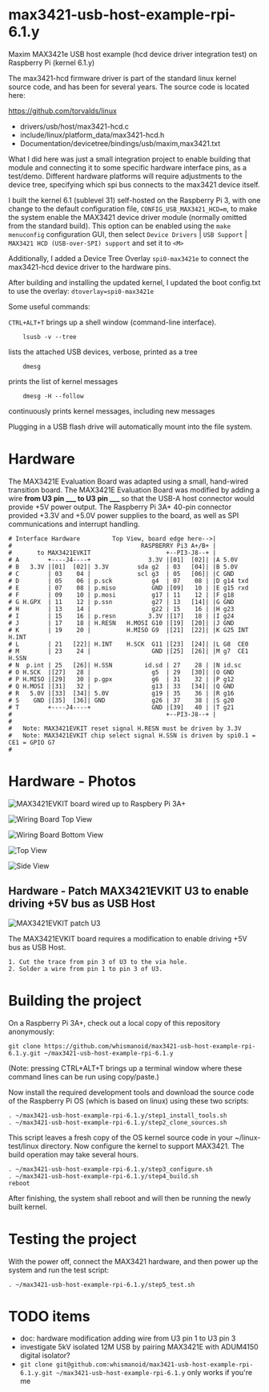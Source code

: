 # max3421-usb-host-example-rpi-6.1.y

Maxim MAX3421e USB host example (hcd device driver integration test) on Raspberry Pi (kernel 6.1.y)

The max3421-hcd firmware driver is part of the standard linux kernel source code, and has been for several years.
The source code is located here:

https://github.com/torvalds/linux
  - drivers/usb/host/max3421-hcd.c
  - include/linux/platform_data/max3421-hcd.h
  - Documentation/devicetree/bindings/usb/maxim,max3421.txt

What I did here was just a small integration project to enable building that module and connecting it to some specific hardware interface pins, as a test/demo.
Different hardware platforms will require adjustments to the device tree, specifying which spi bus connects to the max3421 device itself.

I built the kernel 6.1 (sublevel 31) self-hosted on the Raspberry Pi 3, with one change to the default configuration file, 
`CONFIG_USB_MAX3421_HCD=m`, to make the system enable the MAX3421 device driver module (normally omitted from the standard build).
This option can be enabled using the `make menuconfig` configuration GUI, then select `Device Drivers` | `USB Support` | `MAX3421 HCD (USB-over-SPI) support` and set it to `<M>`

Additionally, I added a Device Tree Overlay `spi0-max3421e` to connect the max3421-hcd device driver to the hardware pins.

After building and installing the updated kernel, I updated the boot config.txt to use the overlay: `dtoverlay=spi0-max3421e`

Some useful commands:

`CTRL+ALT+T` brings up a shell window (command-line interface).

````
    lsusb -v --tree
````
lists the attached USB devices, verbose, printed as a tree

````
    dmesg
````
prints the list of kernel messages

````
    dmesg -H --follow
````
continuously prints kernel messages, including new messages

Plugging in a USB flash drive will automatically mount into the file system.

# Hardware

The MAX3421E Evaluation Board was adapted using a small, hand-wired transition board.
The MAX3421E Evaluation Board was modified by adding a wire <b> from U3 pin ___ to U3 pin ___ </b> so that the USB-A host connector would provide +5V power output.
The Raspberry Pi 3A+ 40-pin connector provided +3.3V and +5.0V power supplies to the board, as well as SPI communications and interrupt handling.

```
# Interface Hardware         Top View, board edge here-->|                  
#                                    RASPBERRY Pi3 A+/B+ |                  
#       to MAX3421EVKIT                     +--PI3-J8--+ |                  
# A        +----J4----+                3.3V |[01]  [02]| |A 5.0V            
# B   3.3V |[01]  [02]| 3.3V        sda g2  | 03   [04]| |B 5.0V            
# C        | 03    04 |             scl g3  | 05   [06]| |C GND             
# D        | 05    06 | p.sck           g4  | 07    08 | |D g14 txd         
# E        | 07    08 | p.miso          GND |[09]   10 | |E g15 rxd         
# F        | 09    10 | p.mosi          g17 | 11    12 | |F g18             
# G H.GPX  | 11    12 | p.ssn           g27 | 13   [14]| |G GND             
# H        | 13    14 |                 g22 | 15    16 | |H g23             
# I        | 15    16 | p.resn         3.3V |[17]   18 | |I g24             
# J        | 17    18 | H.RESN   H.MOSI G10 |[19]  [20]| |J GND             
# K        | 19    20 |          H.MISO G9  |[21]  [22]| |K G25 INT H.INT   
# L        | 21   [22]| H.INT    H.SCK  G11 |[23]  [24]| |L G8  CE0         
# M        | 23    24 |                 GND |[25]  [26]| |M g7  CE1 H.SSN   
# N  p.int | 25   [26]| H.SSN         id.sd | 27    28 | |N id.sc           
# O H.SCK  |[27]   28 |                 g5  | 29   [30]| |O GND             
# P H.MISO |[29]   30 | p.gpx           g6  | 31    32 | |P g12             
# Q H.MOSI |[31]   32 |                 g13 | 33   [34]| |Q GND             
# R   5.0V |[33]  [34]| 5.0V            g19 | 35    36 | |R g16             
# S    GND |[35]  [36]| GND             g26 | 37    38 | |S g20             
# T        +----J4----+                 GND |[39]   40 | |T g21             
#                                           +--PI3-J8--+ |                  
#
#   Note: MAX3421EVKIT reset signal H.RESN must be driven by 3.3V
#   Note: MAX3421EVKIT chip select signal H.SSN is driven by spi0.1 = CE1 = GPIO G7
#
```

# Hardware - Photos

![MAX3421EVKIT board wired up to Raspbery Pi 3A+](./photos/MAX3421EVKIT_RaspberryPi3A_Photo_small.jpg)


![Wiring Board Top View](./photos/Wiring_Board_Top_small.jpg)


![Wiring Board Bottom View](./photos/Wiring_Board_Bottom_small.jpg)


![Top View](./photos/Top_View_small.jpg)


![Side View](./photos/Side_View_small.jpg)


## Hardware - Patch MAX3421EVKIT U3 to enable driving +5V bus as USB Host

![MAX3421EVKIT patch U3](./photos/MAX3421evkit_patch_U3_pcb.png)

The MAX3421EVKIT board requires a modification to enable driving +5V bus as USB Host.

    1. Cut the trace from pin 3 of U3 to the via hole.
    2. Solder a wire from pin 1 to pin 3 of U3.


# Building the project

On a Raspberry Pi 3A+, check out a local copy of this repository anonymously:

~~~
git clone https://github.com/whismanoid/max3421-usb-host-example-rpi-6.1.y.git ~/max3421-usb-host-example-rpi-6.1.y
~~~

(Note: pressing CTRL+ALT+T brings up a terminal window where these command lines can be run using copy/paste.)

Now install the required development tools and download the source code of the Raspberry Pi OS (which is based on linux) using these two scripts:

~~~
. ~/max3421-usb-host-example-rpi-6.1.y/step1_install_tools.sh
. ~/max3421-usb-host-example-rpi-6.1.y/step2_clone_sources.sh
~~~

This script leaves a fresh copy of the OS kernel source code in your ~/linux-test/linux directory. Now configure the kernel to support MAX3421. The build operation may take several hours.

~~~
. ~/max3421-usb-host-example-rpi-6.1.y/step3_configure.sh
. ~/max3421-usb-host-example-rpi-6.1.y/step4_build.sh
reboot
~~~

After finishing, the system shall reboot and will then be running the newly built kernel.


# Testing the project

With the power off, connect the MAX3421 hardware, and then power up the system and run the test script:

~~~
. ~/max3421-usb-host-example-rpi-6.1.y/step5_test.sh
~~~~


# TODO items

  - doc: hardware modification adding wire from U3 pin 1 to U3 pin 3
  - investigate 5kV isolated 12M USB by pairing MAX3421E with ADUM4150 digital isolator?
  - `git clone git@github.com:whismanoid/max3421-usb-host-example-rpi-6.1.y.git ~/max3421-usb-host-example-rpi-6.1.y` only works if you're me

